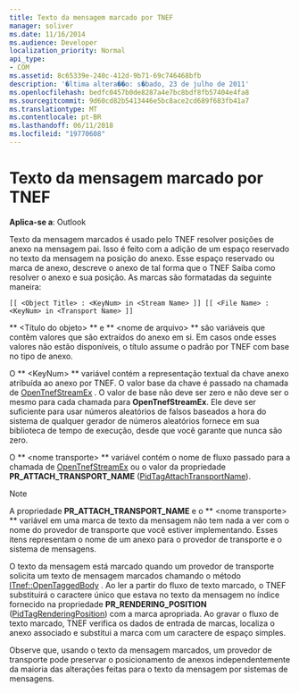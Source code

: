 ```yaml
---
title: Texto da mensagem marcado por TNEF
manager: soliver
ms.date: 11/16/2014
ms.audience: Developer
localization_priority: Normal
api_type:
- COM
ms.assetid: 8c65339e-240c-412d-9b71-69c746468bfb
description: '�ltima altera��o: s�bado, 23 de julho de 2011'
ms.openlocfilehash: bedfc0457b0de8287a4e7bc8bdf8fb57404e4fa8
ms.sourcegitcommit: 9d60cd82b5413446e5bc8ace2cd689f683fb41a7
ms.translationtype: MT
ms.contentlocale: pt-BR
ms.lasthandoff: 06/11/2018
ms.locfileid: "19770608"
---
```

# <a name="tnef-tagged-message-text"></a>Texto da mensagem marcado por TNEF

  
  
**Aplica-se a**: Outlook 
  
Texto da mensagem marcados é usado pelo TNEF resolver posições de anexo na mensagem pai. Isso é feito com a adição de um espaço reservado no texto da mensagem na posição do anexo. Esse espaço reservado ou marca de anexo, descreve o anexo de tal forma que o TNEF Saiba como resolver o anexo e sua posição. As marcas são formatadas da seguinte maneira:
  
 `[[ <Object Title> : <KeyNum> in <Stream Name> ]] [[ <File Name> : <KeyNum> in <Transport Name> ]]`
  
 ** \<Título do objeto\> ** e ** \<nome de arquivo\> ** são variáveis que contêm valores que são extraídos do anexo em si. Em casos onde esses valores não estão disponíveis, o título assume o padrão por TNEF com base no tipo de anexo. 
  
O ** \<KeyNum\> ** variável contém a representação textual da chave anexo atribuída ao anexo por TNEF. O valor base da chave é passado na chamada de [OpenTnefStreamEx](opentnefstreamex.md) . O valor de base não deve ser zero e não deve ser o mesmo para cada chamada para **OpenTnefStreamEx**. Ele deve ser suficiente para usar números aleatórios de falsos baseados a hora do sistema de qualquer gerador de números aleatórios fornece em sua biblioteca de tempo de execução, desde que você garante que nunca são zero.
  
O ** \<nome transporte\> ** variável contém o nome de fluxo passado para a chamada de [OpenTnefStreamEx](opentnefstreamex.md) ou o valor da propriedade **PR_ATTACH_TRANSPORT_NAME** ([PidTagAttachTransportName](pidtagattachtransportname-canonical-property.md)).
  
> [!NOTE]
> A propriedade **PR_ATTACH_TRANSPORT_NAME** e o ** \<nome transporte\> ** variável em uma marca de texto da mensagem não tem nada a ver com o nome do provedor de transporte que você estiver implementando. Esses itens representam o nome de um anexo para o provedor de transporte e o sistema de mensagens. 
  
O texto da mensagem está marcado quando um provedor de transporte solicita um texto de mensagem marcados chamando o método [ITnef::OpenTaggedBody](itnef-opentaggedbody.md) . Ao ler a partir do fluxo de texto marcado, o TNEF substituirá o caractere único que estava no texto da mensagem no índice fornecido na propriedade **PR_RENDERING_POSITION** ([PidTagRenderingPosition](pidtagrenderingposition-canonical-property.md)) com a marca apropriada. Ao gravar o fluxo de texto marcado, TNEF verifica os dados de entrada de marcas, localiza o anexo associado e substitui a marca com um caractere de espaço simples.
  
Observe que, usando o texto da mensagem marcados, um provedor de transporte pode preservar o posicionamento de anexos independentemente da maioria das alterações feitas para o texto da mensagem por sistemas de mensagens.
  


